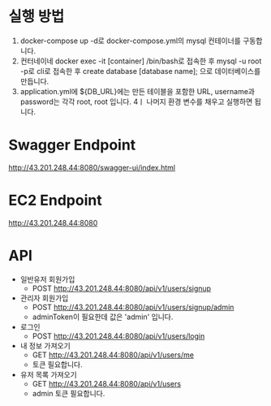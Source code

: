# 실행 방법
1. docker-compose up -d로 docker-compose.yml의 mysql 컨테이너를 구동합니다.
2. 컨터네이네 docker exec -it [container] /bin/bash로 접속한 후 mysql -u root -p로 cli로 접속한 후 create database [database name]; 으로 데이터베이스를 만듭니다.
3. application.yml에 ${DB_URL}에는 만든 테이블을 포함한 URL, username과 password는 각각 root, root 입니다.
4ㅣ 나머지 환경 변수를 채우고 실행하면 됩니다.

# Swagger Endpoint
http://43.201.248.44:8080/swagger-ui/index.html

# EC2 Endpoint
http://43.201.248.44:8080

# API
- 일반유저 회원가입
  - POST http://43.201.248.44:8080/api/v1/users/signup
- 관리자 회원가입
  - POST http://43.201.248.44:8080/api/v1/users/signup/admin
  - adminToken이 필요한데 값은 'admin' 입니다.
- 로그인
  - POST http://43.201.248.44:8080/api/v1/users/login
- 내 정보 가져오기
  - GET http://43.201.248.44:8080/api/v1/users/me
  - 토큰 필요합니다.
- 유저 목록 가져오기
  - GET http://43.201.248.44:8080/api/v1/users
  - admin 토큰 필요합니다.
